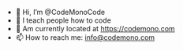 - 👋 Hi, I’m @CodeMonoCode
- 👀 I teach people how to code
- 🌱 Am currently located at https://codemono.com
- 📫 How to reach me: info@codemono.com

<!---
CodeMonoCode/CodeMonoCode is a ✨ special ✨ repository because its `README.md` (this file) appears on your GitHub profile.
You can click the Preview link to take a look at your changes.
--->

